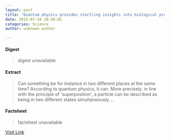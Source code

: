 ```yaml
---
layout: post
title: "Quantum physics provides startling insights into biological processes"
date: 2015-07-10 10:50:01
categories: Science
author: unknown author

---
```



#### Digest
>digest unavailable

#### Extract
>Can something be for instance in two different places at the same time? According to quantum physics, it can. More precisely, in line with the principle of 'superposition', a particle can be described as being in two different states simultaneously....

#### Factsheet
>factsheet unavailable

[Visit Link](http://phys.org/news/2015-07-quantum-physics-startling-insights-biological.html)


